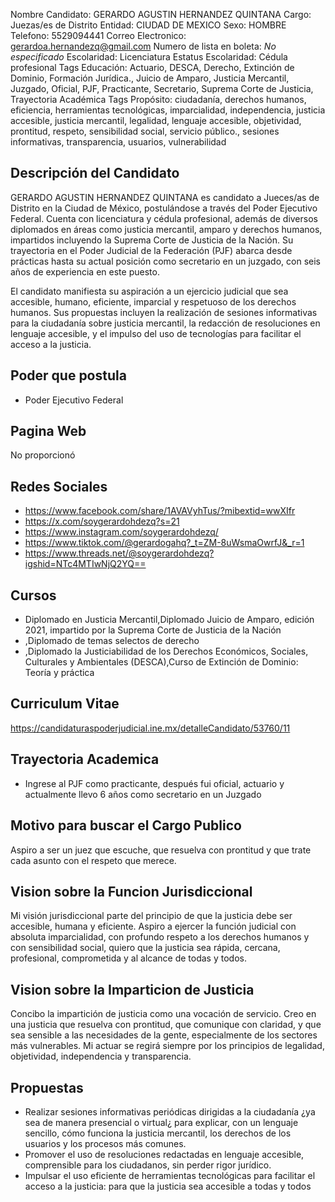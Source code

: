 Nombre Candidato: GERARDO AGUSTIN HERNANDEZ QUINTANA
Cargo: Juezas/es de Distrito
Entidad: CIUDAD DE MEXICO
Sexo: HOMBRE
Telefono: 5529094441
Correo Electronico: gerardoa.hernandezq@gmail.com
Numero de lista en boleta: *No especificado*
Escolaridad: Licenciatura
Estatus Escolaridad: Cédula profesional
Tags Educación: Actuario, DESCA, Derecho, Extinción de Dominio, Formación Jurídica., Juicio de Amparo, Justicia Mercantil, Juzgado, Oficial, PJF, Practicante, Secretario, Suprema Corte de Justicia, Trayectoria Académica
Tags Propósito: ciudadanía, derechos humanos, eficiencia, herramientas tecnológicas, imparcialidad, independencia, justicia accesible, justicia mercantil, legalidad, lenguaje accesible, objetividad, prontitud, respeto, sensibilidad social, servicio público., sesiones informativas, transparencia, usuarios, vulnerabilidad


## Descripción del Candidato 

GERARDO AGUSTIN HERNANDEZ QUINTANA es candidato a Jueces/as de Distrito en la Ciudad de México, postulándose a través del Poder Ejecutivo Federal. Cuenta con licenciatura y cédula profesional, además de diversos diplomados en áreas como justicia mercantil, amparo y derechos humanos, impartidos incluyendo la Suprema Corte de Justicia de la Nación. Su trayectoria en el Poder Judicial de la Federación (PJF) abarca desde prácticas hasta su actual posición como secretario en un juzgado, con seis años de experiencia en este puesto.

El candidato manifiesta su aspiración a un ejercicio judicial que sea accesible, humano, eficiente, imparcial y respetuoso de los derechos humanos. Sus propuestas incluyen la realización de sesiones informativas para la ciudadanía sobre justicia mercantil, la redacción de resoluciones en lenguaje accesible, y el impulso del uso de tecnologías para facilitar el acceso a la justicia.


## Poder que postula

- Poder Ejecutivo Federal


## Pagina Web

No proporcionó


## Redes Sociales

- https://www.facebook.com/share/1AVAVyhTus/?mibextid=wwXIfr
- https://x.com/soygerardohdezq?s=21
- https://www.instagram.com/soygerardohdezq/
- https://www.tiktok.com/@gerardogahq?_t=ZM-8uWsmaOwrfJ&_r=1
- https://www.threads.net/@soygerardohdezq?igshid=NTc4MTIwNjQ2YQ==


## Cursos

- Diplomado en Justicia Mercantil,Diplomado Juicio de Amparo, edición 2021, impartido por la Suprema Corte de Justicia de la Nación
- ,Diplomado de temas selectos de derecho
- ,Diplomado la Justiciabilidad de los Derechos Económicos, Sociales, Culturales y Ambientales (DESCA),Curso de Extinción de Dominio: Teoría y práctica


## Curriculum Vitae

https://candidaturaspoderjudicial.ine.mx/detalleCandidato/53760/11


## Trayectoria Academica

- Ingrese al PJF como practicante, después fui oficial, actuario y actualmente llevo 6 años como secretario en un Juzgado


## Motivo para buscar el Cargo Publico

Aspiro a ser un juez que escuche, que resuelva con prontitud y que trate cada asunto con el respeto que merece.


## Vision sobre la Funcion Jurisdiccional

Mi visión jurisdiccional parte del principio de que la justicia debe ser accesible, humana y eficiente. Aspiro a ejercer la función judicial con absoluta imparcialidad, con profundo respeto a los derechos humanos y con sensibilidad social, quiero que la justicia sea rápida, cercana, profesional, comprometida y al alcance de todas y todos.


## Vision sobre la Imparticion de Justicia

Concibo la impartición de justicia como una vocación de servicio. Creo en una justicia que resuelva con prontitud, que comunique con claridad, y que sea sensible a las necesidades de la gente, especialmente de los sectores más vulnerables. Mi actuar se regirá siempre por los principios de legalidad, objetividad, independencia y transparencia.


## Propuestas

- Realizar sesiones informativas periódicas dirigidas a la ciudadanía ¿ya sea de manera presencial o virtual¿ para explicar, con un lenguaje sencillo, cómo funciona la justicia mercantil, los derechos de los usuarios y los procesos más comunes.
- Promover el uso de resoluciones redactadas en lenguaje accesible, comprensible para los ciudadanos, sin perder rigor jurídico.
- Impulsar el uso eficiente de herramientas tecnológicas para facilitar el acceso a la justicia: para que la justicia sea accesible a todas y todos

